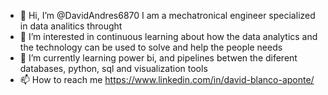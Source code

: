 - 👋 Hi, I’m @DavidAndres6870 I am a mechatronical engineer specialized in data analitics throught 
- 👀 I’m interested in continuous learning about how the data analytics and the technology can be used to solve and help the people needs 
- 🌱 I’m currently learning power bi, and pipelines betwen the diferent databases, python, sql and visualization tools
- 📫 How to reach me https://www.linkedin.com/in/david-blanco-aponte/
<!---
DavidAndres6870/DavidAndres6870 is a ✨ special ✨ repository because its `README.md` (this file) appears on your GitHub profile.
You can click the Preview link to take a look at your changes.
--->
